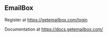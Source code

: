## EmailBox  

Register at https://getemailbox.com/login  

Documentation at https://docs.getemailbox.com/  


